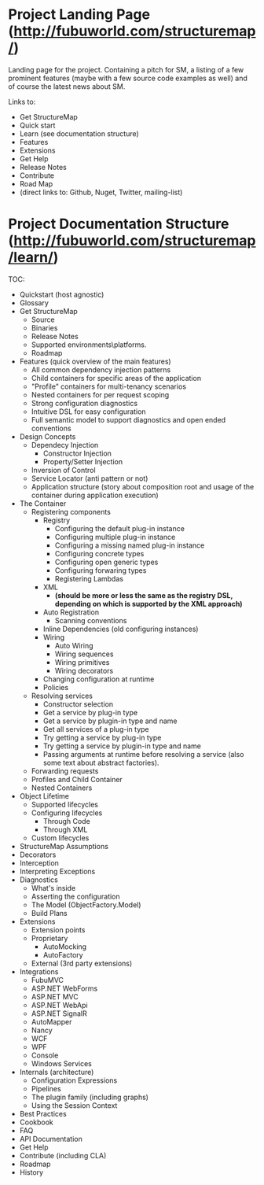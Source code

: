 # Project Landing Page (http://fubuworld.com/structuremap/)

Landing page for the project. Containing a pitch for SM, a listing of a few prominent features (maybe with a few source code examples as well) and of course the latest news about SM.

Links to:

- Get StructureMap
- Quick start
- Learn (see documentation structure)
- Features
- Extensions
- Get Help
- Release Notes
- Contribute
- Road Map
- (direct links to: Github, Nuget, Twitter, mailing-list)

# Project Documentation Structure (http://fubuworld.com/structuremap/learn/)

TOC:
- Quickstart (host agnostic)
- Glossary
- Get StructureMap
	- Source
	- Binaries
	- Release Notes
	- Supported environments\platforms.
	- Roadmap
- Features (quick overview of the main features)
	- All common dependency injection patterns
	- Child containers for specific areas of the application
	- "Profile" containers for multi-tenancy scenarios
	- Nested containers for per request scoping
	- Strong configuration diagnostics
	- Intuitive DSL for easy configuration
	- Full semantic model to support diagnostics and open ended conventions
- Design Concepts	
	- Dependecy Injection
		- Constructor Injection		
		- Property/Setter Injection		
	- Inversion of Control
	- Service Locator (anti pattern or not)
	- Application structure	(story about composition root and usage of the container during application execution)
- The Container
	- Registering components
		- Registry
			- Configuring the default plug-in instance 
			- Configuring multiple plug-in instance
			- Configuring a missing named plug-in instance
			- Configuring concrete types
			- Configuring open generic types
			- Configuring forwaring types
			- Registering Lambdas
		- XML
			- **(should be more or less the same as the registry DSL, depending on which is supported by the XML approach)**		
		- Auto Registration
			- Scanning conventions
		- Inline Dependencies (old configuring instances)
		- Wiring	
			- Auto Wiring
			- Wiring sequences
			- Wiring primitives
			- Wiring decorators
		- Changing configuration at runtime
		- Policies
	- Resolving services
		- Constructor selection
		- Get a service by plug-in type
		- Get a service by plugin-in type and name
		- Get all services of a plug-in type 
		- Try getting a service by plug-in type
		- Try getting a service by plugin-in type and name
		- Passing arguments at runtime before resolving a service (also some text about abstract factories).
	- Forwarding requests
	- Profiles and Child Container
	- Nested Containers	
- Object Lifetime
	- Supported lifecycles
	- Configuring lifecycles
		- Through Code
		- Through XML
	- Custom lifecycles
- StructureMap Assumptions
- Decorators
- Interception
- Interpreting Exceptions
- Diagnostics
	- What's inside	
	- Asserting the configuration	
	- The Model (ObjectFactory.Model)
	- Build Plans
- Extensions
	- Extension points
	- Proprietary
		- AutoMocking
		- AutoFactory 
	- External (3rd party extensions)
- Integrations
	- FubuMVC
	- ASP.NET WebForms
	- ASP.NET MVC
	- ASP.NET WebApi
	- ASP.NET SignalR
	- AutoMapper
	- Nancy
	- WCF
	- WPF
	- Console
	- Windows Services
- Internals (architecture)
	- Configuration Expressions
 	- Pipelines
 	- The plugin family (including graphs) 	
 	- Using the Session Context 	
- Best Practices
- Cookbook
- FAQ
- API Documentation
- Get Help
- Contribute (including CLA)
- Roadmap
- History
